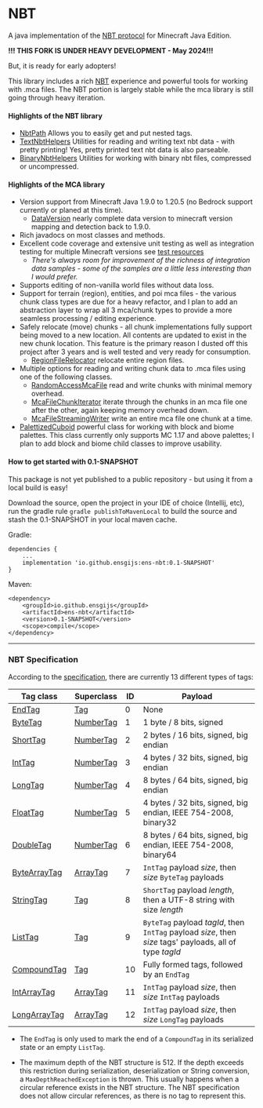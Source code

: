 # NBT
<!-- [![Build Status](https://travis-ci.org/Querz/NBT.svg?branch=master)](https://travis-ci.org/Querz/NBT) [![Coverage Status](https://img.shields.io/coveralls/github/Querz/NBT/master.svg)](https://coveralls.io/github/Querz/NBT?branch=master) [![Release](https://jitpack.io/v/Querz/NBT.svg)](https://jitpack.io/#Querz/NBT) -->
A java implementation of the [NBT protocol](https://minecraft.gamepedia.com/NBT_format) for Minecraft Java Edition.

**!!! THIS FORK IS UNDER HEAVY DEVELOPMENT - May 2024!!!**

But, it is ready for early adopters!

This library includes a rich [NBT](https://minecraft.gamepedia.com/NBT_format) experience and powerful tools
for working with .mca files. The NBT portion is largely stable while the mca library is still going through heavy
iteration.

#### Highlights of the NBT library
* [NbtPath](src/main/java/io/github/ensgijs/nbt/query/NbtPath.java) Allows you to easily get and put nested tags.
* [TextNbtHelpers](src/main/java/io/github/ensgijs/nbt/io/TextNbtHelpers.java) Utilities for reading and writing text nbt data - with pretty printing! Yes, pretty printed text nbt data is also parseable.
* [BinaryNbtHelpers](src/main/java/io/github/ensgijs/nbt/io/BinaryNbtHelpers.java) Utilities for working with binary nbt files, compressed or uncompressed.

#### Highlights of the MCA library
* Version support from Minecraft Java 1.9.0 to 1.20.5 (no Bedrock support currently or planed at this time).
  * [DataVersion](src/main/java/io/github/ensgijs/nbt/mca/DataVersion.java) nearly complete data version to minecraft version mapping and detection back to 1.9.0.
* Rich javadocs on most classes and methods.
* Excellent code coverage and extensive unit testing as well as integration testing for multiple Minecraft versions see [test resources](src/test/resources)
  * _There's always room for improvement of the richness of integration data samples - some of the samples are a little less interesting than I would prefer._
* Supports editing of non-vanilla world files without data loss.
* Support for terrain (region), entities, and poi mca files - the various chunk class types are due for a heavy refactor, and I plan to add an abstraction layer to wrap all 3 mca/chunk types to provide a more seamless processing / editing experience.
* Safely relocate (move) chunks - all chunk implementations fully support being moved to a new location. All contents are updated to exist in the new chunk location. This feature is the primary reason I dusted off this project after 3 years and is well tested and very ready for consumption.
  * [RegionFileRelocator](src/main/java/io/github/ensgijs/nbt/mca/io/RegionFileRelocator.java) relocate entire region files.
* Multiple options for reading and writing chunk data to .mca files using one of the following classes.
  * [RandomAccessMcaFile](src/main/java/io/github/ensgijs/nbt/mca/io/RandomAccessMcaFile.java) read and write chunks with minimal memory overhead.
  * [McaFileChunkIterator](src/main/java/io/github/ensgijs/nbt/mca/io/McaFileChunkIterator.java) iterate through the chunks in an mca file one after the other, again keeping memory overhead down.
  * [McaFileStreamingWriter](src/main/java/io/github/ensgijs/nbt/mca/io/McaFileStreamingWriter.java) write an entire mca file one chunk at a time.
* [PalettizedCuboid](src/main/java/io/github/ensgijs/nbt/mca/util/PalettizedCuboid.java) powerful class for working with block and biome palettes. This class currently only supports MC 1.17 and above palettes; I plan to add block and biome child classes to improve usability.


#### How to get started with 0.1-SNAPSHOT
This package is not yet published to a public repository - but using it from a local build is easy!

Download the source, open the project in your IDE of choice (Intellij, etc), run the gradle rule
`gradle publishToMavenLocal` to build the source and stash the 0.1-SNAPSHOT in your local maven cache.

Gradle:
```
dependencies {
	...
	implementation 'io.github.ensgijs:ens-nbt:0.1-SNAPSHOT'
}
```

Maven:
```
<dependency>
    <groupId>io.github.ensgijs</groupId>
    <artifactId>ens-nbt</artifactId>
    <version>0.1-SNAPSHOT</version>
    <scope>compile</scope>
</dependency>
```


---
### NBT Specification
According to the [specification](https://minecraft.gamepedia.com/NBT_format), there are currently 13 different types of tags:

| Tag class    | Superclass | ID | Payload |
| ---------    | ---------- | -- | ----------- |
| [EndTag](src/main/java/io/github/ensgijs/nbt/tag/EndTag.java)             | [Tag](src/main/java/io/github/ensgijs/nbt/tag/Tag.java)               | 0  | None |
| [ByteTag](src/main/java/io/github/ensgijs/nbt/tag/ByteTag.java)           | [NumberTag](src/main/java/io/github/ensgijs/nbt/tag/NumberTag.java)   | 1  | 1 byte / 8 bits, signed |
| [ShortTag](src/main/java/io/github/ensgijs/nbt/tag/ShortTag.java)         | [NumberTag](src/main/java/io/github/ensgijs/nbt/tag/NumberTag.java)   | 2  | 2 bytes / 16 bits, signed, big endian |
| [IntTag](src/main/java/io/github/ensgijs/nbt/tag/IntTag.java)             | [NumberTag](src/main/java/io/github/ensgijs/nbt/tag/NumberTag.java)   | 3  | 4 bytes / 32 bits, signed, big endian |
| [LongTag](src/main/java/io/github/ensgijs/nbt/tag/LongTag.java)           | [NumberTag](src/main/java/io/github/ensgijs/nbt/tag/NumberTag.java)   | 4  | 8 bytes / 64 bits, signed, big endian |
| [FloatTag](src/main/java/io/github/ensgijs/nbt/tag/FloatTag.java)         | [NumberTag](src/main/java/io/github/ensgijs/nbt/tag/NumberTag.java)   | 5  | 4 bytes / 32 bits, signed, big endian, IEEE 754-2008, binary32 |
| [DoubleTag](src/main/java/io/github/ensgijs/nbt/tag/DoubleTag.java)       | [NumberTag](src/main/java/io/github/ensgijs/nbt/tag/NumberTag.java)   | 6  | 8 bytes / 64 bits, signed, big endian, IEEE 754-2008, binary64 |
| [ByteArrayTag](src/main/java/io/github/ensgijs/nbt/tag/ByteArrayTag.java) | [ArrayTag](src/main/java/io/github/ensgijs/nbt/tag/ArrayTag.java)     | 7  | `IntTag` payload *size*, then *size* `ByteTag` payloads |
| [StringTag](src/main/java/io/github/ensgijs/nbt/tag/StringTag.java)       | [Tag](src/main/java/io/github/ensgijs/nbt/tag/Tag.java)               | 8  | `ShortTag` payload *length*, then a UTF-8 string with size *length* |
| [ListTag](src/main/java/io/github/ensgijs/nbt/tag/ListTag.java)           | [Tag](src/main/java/io/github/ensgijs/nbt/tag/Tag.java)               | 9  | `ByteTag` payload *tagId*, then `IntTag` payload *size*, then *size* tags' payloads, all of type *tagId* |
| [CompoundTag](src/main/java/io/github/ensgijs/nbt/tag/CompoundTag.java)   | [Tag](src/main/java/io/github/ensgijs/nbt/tag/Tag.java)               | 10 | Fully formed tags, followed by an `EndTag` |
| [IntArrayTag](src/main/java/io/github/ensgijs/nbt/tag/IntArrayTag.java)   | [ArrayTag](src/main/java/io/github/ensgijs/nbt/tag/ArrayTag.java)     | 11 | `IntTag` payload *size*, then *size* `IntTag` payloads |
| [LongArrayTag](src/main/java/io/github/ensgijs/nbt/tag/LongArrayTag.java) | [ArrayTag](src/main/java/io/github/ensgijs/nbt/tag/ArrayTag.java)     | 12 | `IntTag` payload *size*, then *size* `LongTag` payloads |

* The `EndTag` is only used to mark the end of a `CompoundTag` in its serialized state or an empty `ListTag`.

* The maximum depth of the NBT structure is 512. If the depth exceeds this restriction during serialization, deserialization or String conversion, a `MaxDepthReachedException` is thrown. This usually happens when a circular reference exists in the NBT structure. The NBT specification does not allow circular references, as there is no tag to represent this.

<!--
### Add the library as a dependency using Gradle:
Add Jitpack to your `repositories`:
```
repositories {
	...
	maven { url 'https://jitpack.io/' }
}
```
And then add it as a dependency as usual:
```
dependencies {
	...
	implementation 'com.github.ens-gijs:NBT:1.0'
}
```

### Add the library as a dependency using Maven:
Add Jitpack:
```
<repositories>
	<repository>
		<id>jitpack.io</id>
		<url>https://jitpack.io</url>
	</repository>
</repositories>
```
Dependency:
```
<dependency>
	<groupId>com.github.ens-gijs</groupId>
	<artifactId>NBT</artifactId>
	<version>1.0</version>
</dependency>
```

---
### Example usage:
The following code snippet shows how to create a `CompoundTag`:
```java
CompoundTag ct = new CompoundTag();

ct.put("byte", new ByteTag((byte) 1));
ct.put("double", new DoubleTag(1.234));
ct.putString("string", "stringValue");
```
An example how to use a `ListTag`:
```java
ListTag<FloatTag> fl = new ListTag<>(FloatTag.class);

fl.add(new FloatTag(1.234f);
fl.addFloat(5.678f);
```

#### Nesting
All methods serializing instances or deserializing data track the nesting levels to prevent circular references or malicious data which could, when deserialized, result in thousands of instances causing a denial of service.

These methods have a parameter for the maximum nesting depth they are allowed to traverse. A value of `0` means that only the object itself, but no nested object may be processed.

If an instance is nested further than allowed, a [MaxDepthReachedException](src/main/java/io/github/ensgijs/io/MaxDepthReachedException.java) will be thrown. A negative maximum depth will cause an `IllegalArgumentException`.

Some methods do not provide a parameter to specify the maximum depth, but instead use `Tag.DEFAULT_MAX_DEPTH` (`512`) which is also the maximum used in Minecraft.

---
### Utility
There are several utility methods to make your life easier if you use this library.
#### NBTUtil
`NBTUtil.write()` lets you write a Tag into a gzip compressed or uncompressed file in one line (not counting exception handling). Files are gzip compressed by default.

Example usage:
```java
NBTUtil.write(namedTag, "filename.dat");
```
`NBTUtil.read()` reads any file containing NBT data. No worry about compression, it will automatically uncompress gzip compressed files.

Example usage:
```java
NamedTag namedTag = NBTUtil.read("filename.dat");
```
#### Playing Minecraft?
Each tag can be converted into an NBT String (SNBT) used in Minecraft commands.

Example usage:
```java
CompoundTag c = new CompoundTag();
c.putByte("blah", (byte) 5);
c.putString("foo", "bär");
ListTag<StringTag> s = new ListTag<>(StringTag.class);
s.addString("test");
s.add(new StringTag("text"));
c.add("list", s);
System.out.println(SNBTUtil.toSNBT(c)); // {blah:5b,foo:"bär",list:[test,text]}

```
There is also a tool to read, change and write MCA files.

Here are some examples:
```java
// This changes the InhabitedTime field of the chunk at x=68, z=81 to 0
MCAFile mcaFile = MCAUtil.readMCAFile("r.2.2.mca");
Chunk chunk = mcaFile.getChunk(68, 81);
chunk.setInhabitedTime(0);
MCAUtil.writeMCAFile("r.2.2.mca", mcaFile);
```
There is also an optimized api to retrieve and set block information (BlockStates) in MCA files.

Example:
```java
// Retrieves block information from the MCA file
CompoundTag blockState = mcaFile.getBlockStateAt(1090, 25, 1301);

// Retrieves block information from a single chunk
CompoundTag blockState = chunk.getBlockStateAt(2, 25, 5);

// Set block information
CompoundTag stone = new CompoundTag();
stone.putString("Name", "minecraft:stone");
mcaFile.setBlockStateAt(1090, 25, 1301, stone, false);
```
To ensure good performance even when setting a lot of blocks and / or editing sections with a huge palette of block states, the size of the BlockStates array is only updated when the size of the palette requires it. This means there might be blocks in the palette that are not actually used in the BlockStates array.
You can trigger a cleanup process by calling one of the following three methods, depending on the desired depth:
```java
mcaFile.cleanupPalettesAndBlockStates();
chunk.cleanupPalettesAndBlockStates();
section.cleanupPaletteAndBlockStates();
```
-->